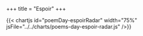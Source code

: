 +++
title = "Espoir"
+++

{{< chartjs id="poemDay-espoirRadar" width="75%" jsFile="../../charts/poems-day-espoir-radar.js" />}}
